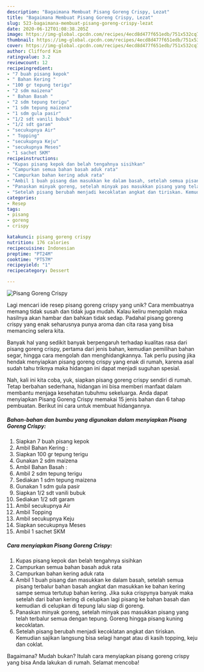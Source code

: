 ```yaml
---
description: "Bagaimana Membuat Pisang Goreng Crispy, Lezat"
title: "Bagaimana Membuat Pisang Goreng Crispy, Lezat"
slug: 523-bagaimana-membuat-pisang-goreng-crispy-lezat
date: 2020-06-12T01:08:38.205Z
image: https://img-global.cpcdn.com/recipes/4ecd8d477f651edb/751x532cq70/pisang-goreng-crispy-foto-resep-utama.jpg
thumbnail: https://img-global.cpcdn.com/recipes/4ecd8d477f651edb/751x532cq70/pisang-goreng-crispy-foto-resep-utama.jpg
cover: https://img-global.cpcdn.com/recipes/4ecd8d477f651edb/751x532cq70/pisang-goreng-crispy-foto-resep-utama.jpg
author: Clifford Kim
ratingvalue: 3.2
reviewcount: 12
recipeingredient:
- "7 buah pisang kepok"
- " Bahan Kering "
- "100 gr tepung terigu"
- "2 sdm maizena"
- " Bahan Basah "
- "2 sdm tepung terigu"
- "1 sdm tepung maizena"
- "1 sdm gula pasir"
- "1/2 sdt vanili bubuk"
- "1/2 sdt garam"
- "secukupnya Air"
- " Topping"
- "secukupnya Keju"
- "secukupnya Meses"
- "1 sachet SKM"
recipeinstructions:
- "Kupas pisang kepok dan belah tengahnya sisihkan"
- "Campurkan semua bahan basah aduk rata"
- "Campurkan bahan kering aduk rata"
- "Ambil 1 buah pisang dan masukkan ke dalam basah, setelah semua pisang terbalur bahan basah angkat dan masukkan ke bahan kering sampe semua tertutup bahan kering. Jika suka crispynya banyak maka setelah dari bahan kering di celupkan lagi pisang ke bahan basah dan kemudian di celupkan di tepung lalu siap di goreng."
- "Panaskan minyak goreng, setelah minyak pas masukkan pisang yang telah terbalur semua dengan tepung. Goreng hingga pisang kuning kecoklatan."
- "Setelah pisang berubah menjadi kecoklatan angkat dan tiriskan. Kemudian sajikan langsung bisa selagi hangat atau di kasih topping, keju dan coklat."
categories:
- Resep
tags:
- pisang
- goreng
- crispy

katakunci: pisang goreng crispy 
nutrition: 176 calories
recipecuisine: Indonesian
preptime: "PT24M"
cooktime: "PT57M"
recipeyield: "1"
recipecategory: Dessert

---
```



![Pisang Goreng Crispy](https://img-global.cpcdn.com/recipes/4ecd8d477f651edb/751x532cq70/pisang-goreng-crispy-foto-resep-utama.jpg)

Lagi mencari ide resep pisang goreng crispy yang unik? Cara membuatnya memang tidak susah dan tidak juga mudah. Kalau keliru mengolah maka hasilnya akan hambar dan bahkan tidak sedap. Padahal pisang goreng crispy yang enak seharusnya punya aroma dan cita rasa yang bisa memancing selera kita.

Banyak hal yang sedikit banyak berpengaruh terhadap kualitas rasa dari pisang goreng crispy, pertama dari jenis bahan, kemudian pemilihan bahan segar, hingga cara mengolah dan menghidangkannya. Tak perlu pusing jika hendak menyiapkan pisang goreng crispy yang enak di rumah, karena asal sudah tahu triknya maka hidangan ini dapat menjadi suguhan spesial.




Nah, kali ini kita coba, yuk, siapkan pisang goreng crispy sendiri di rumah. Tetap berbahan sederhana, hidangan ini bisa memberi manfaat dalam membantu menjaga kesehatan tubuhmu sekeluarga. Anda dapat menyiapkan Pisang Goreng Crispy memakai 15 jenis bahan dan 6 tahap pembuatan. Berikut ini cara untuk membuat hidangannya.

<!--inarticleads1-->

##### Bahan-bahan dan bumbu yang digunakan dalam menyiapkan Pisang Goreng Crispy:

1. Siapkan 7 buah pisang kepok
1. Ambil  Bahan Kering :
1. Siapkan 100 gr tepung terigu
1. Gunakan 2 sdm maizena
1. Ambil  Bahan Basah :
1. Ambil 2 sdm tepung terigu
1. Sediakan 1 sdm tepung maizena
1. Gunakan 1 sdm gula pasir
1. Siapkan 1/2 sdt vanili bubuk
1. Sediakan 1/2 sdt garam
1. Ambil secukupnya Air
1. Ambil  Topping
1. Ambil secukupnya Keju
1. Siapkan secukupnya Meses
1. Ambil 1 sachet SKM




<!--inarticleads2-->

##### Cara menyiapkan Pisang Goreng Crispy:

1. Kupas pisang kepok dan belah tengahnya sisihkan
1. Campurkan semua bahan basah aduk rata
1. Campurkan bahan kering aduk rata
1. Ambil 1 buah pisang dan masukkan ke dalam basah, setelah semua pisang terbalur bahan basah angkat dan masukkan ke bahan kering sampe semua tertutup bahan kering. Jika suka crispynya banyak maka setelah dari bahan kering di celupkan lagi pisang ke bahan basah dan kemudian di celupkan di tepung lalu siap di goreng.
1. Panaskan minyak goreng, setelah minyak pas masukkan pisang yang telah terbalur semua dengan tepung. Goreng hingga pisang kuning kecoklatan.
1. Setelah pisang berubah menjadi kecoklatan angkat dan tiriskan. Kemudian sajikan langsung bisa selagi hangat atau di kasih topping, keju dan coklat.




Bagaimana? Mudah bukan? Itulah cara menyiapkan pisang goreng crispy yang bisa Anda lakukan di rumah. Selamat mencoba!
